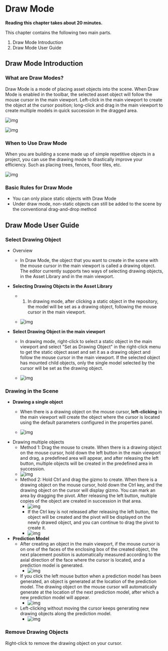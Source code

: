 # Draw Mode

**Reading this chapter takes about 20 minutes.**

This chapter contains the following two main parts.

1. Draw Mode Introduction
2. Draw Mode User Guide

## Draw Mode Introduction

### What are Draw Modes?

Draw Mode is a mode of placing asset objects into the scene. When Draw Mode is enabled in the toolbar, the selected asset object will follow the mouse cursor in the main viewport. Left-click in the main viewport to create the object at the cursor position; long-click and drag in the main viewport to create multiple models in quick succession in the dragged area.

![img](https://arkimg-qn.ark.online/1701065152056-13.png)

![img](https://arkimg-qn.ark.online/1701065152046-1.gif)

### When to Use Draw Mode 

When you are building a scene made up of simple repetitive objects in a project, you can use the drawing mode to drastically improve your efficiency. Such as placing trees, fences, floor tiles, etc.

![img](https://arkimg-qn.ark.online/1701065152046-2.gif)

### Basic Rules for Draw Mode

- You can only place static objects with Draw Mode
- Under draw mode, non-static objects can still be added to the scene by the conventional drag-and-drop method

## Draw Mode User Guide

### Select Drawing Object

- Overview

  -  In Draw Mode, the object that you want to create in the scene with the mouse cursor in the main viewport is called a drawing object. The editor currently supports two ways of selecting drawing objects, in the Asset Library and in the main viewport.

- **Selecting Drawing Objects in the Asset Library**

  - 1.  In drawing mode, after clicking a static object in the repository, the model will be set as a drawing object, following the mouse cursor in the main viewport.

  - ![img](https://arkimg-qn.ark.online/1701065152046-3.gif)

- **Select Drawing Object in the main viewport**

  -  In drawing mode, right-click to select a static object in the main viewport and select "Set as Drawing Object" in the right-click menu to get the static object asset and set it as a drawing object and follow the mouse cursor in the main viewport. If the selected object has mounted child objects, only the single model selected by the cursor will be set as the drawing object.

  -  ![img](https://arkimg-qn.ark.online/1701065152046-4.gif)

### Drawing in the Scene

- **Drawing a single object**
  -  When there is a drawing object on the mouse cursor, **left-clicking** in the main viewport will create the object where the cursor is located using the default parameters configured in the properties panel.

  -  ![img](https://arkimg-qn.ark.online/1701065152046-5.gif)
- Drawing multiple objects
  - Method 1: Drag the mouse to create. When there is a drawing object on the mouse cursor, hold down the left button in the main viewport and drag, a predefined area will appear, and after releasing the left button, multiple objects will be created in the predefined area in succession.
  - ![img](https://arkimg-qn.ark.online/1701065152046-6.gif)
  - Method 2: Hold Ctrl and drag the gizmo to create. When there is a drawing object on the mouse cursor, hold down the Ctrl key, and the drawing object on the cursor will display gizmo. You can mark an area by dragging the pivot. After releasing the left button, multiple copies of the object are created in succession in that area.
    - ![img](https://arkimg-qn.ark.online/1701065152046-7.gif)
    - If the Ctrl key is not released after releasing the left button, the object will be created and the pivot will be displayed on the newly drawed object, and you can continue to drag the pivot to create it.
    - ![img](https://arkimg-qn.ark.online/1701065152047-8.gif)
- **Prediction Model**
  - After creating an object in the main viewport, if the mouse cursor is on one of the faces of the enclosing box of the created object, the next placement position is automatically measured according to the axial direction of the face where the cursor is located, and a prediction model is generated.
    - ![img](https://arkimg-qn.ark.online/1701065152047-9.gif)
  - If you click the left mouse button when a prediction model has been generated, an object is generated at the location of the prediction model. The drawing object on the mouse cursor will automatically generate at the location of the next prediction model, after which a new prediction model will appear.
    - ![img](https://arkimg-qn.ark.online/1701065152047-10.gif)
  - Left-clicking without moving the cursor keeps generating new drawing objects along the prediction model.
    - ![img](https://arkimg-qn.ark.online/1701065152047-11.gif)

### Remove Drawing Objects

Right-click to remove the drawing object on your cursor.